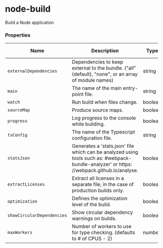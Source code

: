 # node-build

Build a Node application

### Properties

| Name                       | Description                                                                                                                               | Type    | Default value |
| -------------------------- | ----------------------------------------------------------------------------------------------------------------------------------------- | ------- | ------------- |
| `externalDependencies`     | Dependencies to keep external to the bundle. ("all" (default), "none", or an array of module names)                                       | string  | `all`         |
| `main`                     | The name of the main entry-point file.                                                                                                    | string  | `undefined`   |
| `watch`                    | Run build when files change.                                                                                                              | boolean | `false`       |
| `sourceMap`                | Produce source maps.                                                                                                                      | boolean | `true`        |
| `progress`                 | Log progress to the console while building.                                                                                               | boolean | `false`       |
| `tsConfig`                 | The name of the Typescript configuration file.                                                                                            | string  | `undefined`   |
| `statsJson`                | Generates a 'stats.json' file which can be analyzed using tools such as: #webpack-bundle-analyzer' or https: //webpack.github.io/analyse. | boolean | `false`       |
| `extractLicenses`          | Extract all licenses in a separate file, in the case of production builds only.                                                           | boolean | `false`       |
| `optimization`             | Defines the optimization level of the build.                                                                                              | boolean | `false`       |
| `showCircularDependencies` | Show circular dependency warnings on builds.                                                                                              | boolean | `true`        |
| `maxWorkers`               | Number of workers to use for type checking. (defaults to # of CPUS - 2)                                                                   | number  | `undefined`   |

